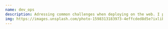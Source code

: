 ```yaml
---
name: dev_ops
description: Adressing common challenges when deploying on the web. I provide insights or solutions that have worked for me with minimal context in order to make those most useful for other projects.
img: https://images.unsplash.com/photo-1598313183973-4effcded8d5e?ixlib=rb-1.2.1&ixid=eyJhcHBfaWQiOjEyMDd9&auto=format&fit=crop&w=675&q=80
---
```

